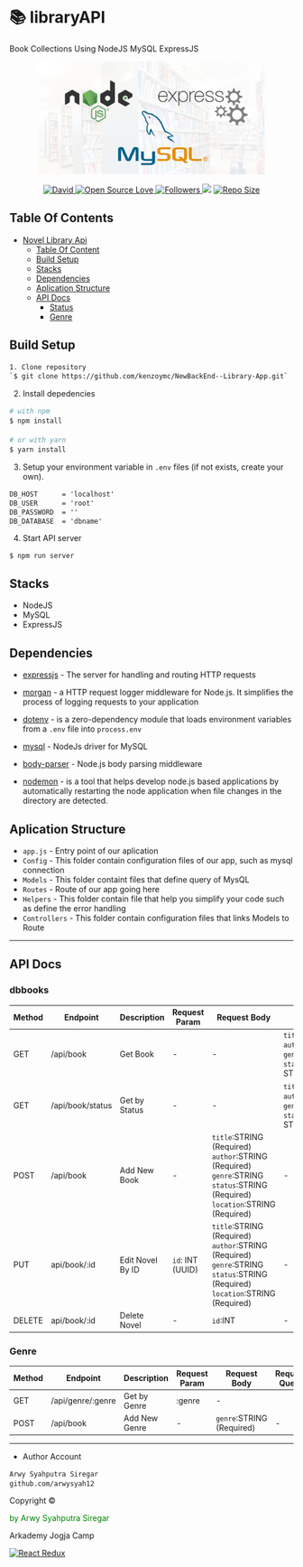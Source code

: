 # 📚 libraryAPI

Book Collections Using NodeJS MySQL ExpressJS

<p align="center">
  <a href="https://nodejs.org/">
    <img title="Restful API" height='200' src="https://raw.githubusercontent.com/iyansr/novel-library-api/master/img.jpg">
  </a>
</p>
<p align="center">
 
  </a>
    <a href="#">
    <img alt="David" src="https://img.shields.io/david/dev/iyansr/novel-library-api">
  </a>
  <a href="#">
    <img title="Open Source Love" src="https://badges.frapsoft.com/os/v1/open-source.svg?v=102">
  </a>
  <a href="https://github.com/iyansr?tab=followers">
    <img title="Followers" src="https://img.shields.io/github/followers/arwysyah12?style=social">
  </a>
  <a href="https://github.com/prettier/prettier"><img src="https://img.shields.io/badge/styled_with-prettier-ff69b4.svg"></a>
  <a href="#">
    <img title="Repo Size" src="https://img.shields.io/github/repo-size/arwysyah12/library-Api">
  </a>

</p>

## Table Of Contents

- [Novel Library Api](#novel-library-api)
  - [Table Of Content](#table-of-content)
  - [Build Setup](#build-setup)
  - [Stacks](#stacks)
  - [Dependencies](#dependencies)
  - [Aplication Structure](#aplication-Structure)
  - [API Docs](#api-docs)
    - [Status](#status)
    - [Genre](#genre)

## Build Setup
```bash
1. Clone repository
`$ git clone https://github.com/kenzoymc/NewBackEnd--Library-App.git`
```
2. Install depedencies

```bash
# with npm
$ npm install

# or with yarn
$ yarn install
```

3. Setup your environment variable in `.env` files (if not exists, create your own).

```env
DB_HOST      = 'localhost'
DB_USER      = 'root'
DB_PASSWORD  = ''
DB_DATABASE  = 'dbname'
```

4. Start API server

```bash
$ npm run server
```

## Stacks

- NodeJS
- MySQL
- ExpressJS

## Dependencies

- [expressjs](https://www.npmjs.com/package/express) - The server for handling and routing HTTP requests
- [morgan](https://www.npmjs.com/package/morgan) - a HTTP request logger middleware for Node.js. It simplifies the process of logging requests to your application
- [dotenv](https://www.npmjs.com/package/dotenv) - is a zero-dependency module that loads environment variables from a `.env` file into `process.env`

- [mysql](https://www.npmjs.com/package/mysql) - NodeJs driver for MySQL
- [body-parser](https://www.npmjs.com/package/body-parser) - Node.js body parsing middleware
- [nodemon](https://www.npmjs.com/package/nodemon) - is a tool that helps develop node.js based applications by automatically restarting the node application when file changes in the directory are detected.

## Aplication Structure

- `app.js` - Entry point of our aplication
- `Config` - This folder contain configuration files of our app, such as mysql connection
- `Models` - This folder containt files that define query of MysQL
- `Routes` - Route of our app going here
- `Helpers` - This folder contain file that help you simplify your code such as define the error handling
- `Controllers` - This folder contain configuration files that links Models to Route

---

## API Docs

### **dbbooks**

| Method | Endpoint      | Description      | Request Param    | Request Body                                                                                                                 | Request Query                                                    |
| ------ | ------------- | ---------------- | ---------------- | ---------------------------------------------------------------------------------------------------------------------------- | ---------------------------------------------------------------- |
| GET    | /api/book    | Get Book       | -                | -                                                                                                                            | `title`:STRING `author`:STRING `genre`:STRING `status`: STRING |
| GET    | /api/book/status    | Get by Status       | -                | -                                                                                                                            | `title`:STRING `author`:STRING `genre`:STRING `status`: STRING |
| POST   | /api/book    | Add New Book    | -                | `title`:STRING (Required) `author`:STRING (Required) `genre`:STRING `status`:STRING (Required) `location`:STRING (Required) | -                                                                |
| PUT    | api/book/:id | Edit Novel By ID | `id`: INT (UUID) | `title`:STRING (Required) `author`:STRING (Required) `genre`:STRING `status`:STRING (Required) `location`:STRING (Required) | -                                                                |
| DELETE | api/book/:id     | Delete Novel     | -                | `id`:INT                                                                                                                     | -                                                                |

### **Genre**

| Method | Endpoint   | Description    | Request Param | Request Body              | Request Query |
| ------ | ---------- | -------------- | ------------- | ------------------------- | ------------- |
| GET    | /api/genre/:genre | Get by Genre | :genre             | -                         |             |
| POST   | /api/book | Add New Genre  | -             | `genre`:STRING (Required) | -             |

---

- Author Account

```bash
Arwy Syahputra Siregar
github.com/arwysyah12

```
<p > Copyright ©</p> <p style="color:green;">by Arwy Syahputra Siregar</p>

 Arkademy Jogja Camp
 
<p align="left">
  <a href="https://arkademy.com/">
    <img title="React Redux" height='40x' src="https://forum.teknologi.id/uploads/discuss/media/501011545189495.png"
    >
  </a>
</p>